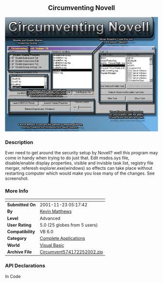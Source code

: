 ﻿<div align="center">

## Circumventing Novell

<img src="PIC2002225223139188.gif">
</div>

### Description

Ever need to get around the security setup by Novell? well this program may come in handy when trying to do just that. Edit msdos.sys file, disable/enable display properties, visible and invisble task list, registry file merger, referesh explorer.exe(windows) so effects can take place without restarting computer which would make you lose many of the changes. See screenshot.
 
### More Info
 


<span>             |<span>
---                |---
**Submitted On**   |2001-11-23 05:17:42
**By**             |[Kevin Matthews](https://github.com/Planet-Source-Code/PSCIndex/blob/master/ByAuthor/kevin-matthews.md)
**Level**          |Advanced
**User Rating**    |5.0 (25 globes from 5 users)
**Compatibility**  |VB 6\.0
**Category**       |[Complete Applications](https://github.com/Planet-Source-Code/PSCIndex/blob/master/ByCategory/complete-applications__1-27.md)
**World**          |[Visual Basic](https://github.com/Planet-Source-Code/PSCIndex/blob/master/ByWorld/visual-basic.md)
**Archive File**   |[Circumvent574172252002\.zip](https://github.com/Planet-Source-Code/kevin-matthews-circumventing-novell__1-32101/archive/master.zip)

### API Declarations

In Code





